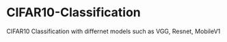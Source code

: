 # CIFAR10-Classification
CIFAR10 Classification with differnet models such as VGG, Resnet, MobileV1
